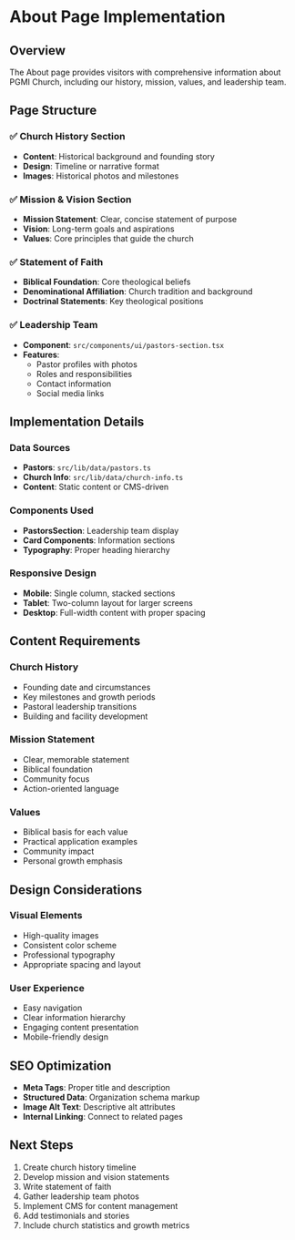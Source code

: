 # About Page Implementation

## Overview
The About page provides visitors with comprehensive information about PGMI Church, including our history, mission, values, and leadership team.

## Page Structure

### ✅ Church History Section
- **Content**: Historical background and founding story
- **Design**: Timeline or narrative format
- **Images**: Historical photos and milestones

### ✅ Mission & Vision Section
- **Mission Statement**: Clear, concise statement of purpose
- **Vision**: Long-term goals and aspirations
- **Values**: Core principles that guide the church

### ✅ Statement of Faith
- **Biblical Foundation**: Core theological beliefs
- **Denominational Affiliation**: Church tradition and background
- **Doctrinal Statements**: Key theological positions

### ✅ Leadership Team
- **Component**: `src/components/ui/pastors-section.tsx`
- **Features**:
  - Pastor profiles with photos
  - Roles and responsibilities
  - Contact information
  - Social media links

## Implementation Details

### Data Sources
- **Pastors**: `src/lib/data/pastors.ts`
- **Church Info**: `src/lib/data/church-info.ts`
- **Content**: Static content or CMS-driven

### Components Used
- **PastorsSection**: Leadership team display
- **Card Components**: Information sections
- **Typography**: Proper heading hierarchy

### Responsive Design
- **Mobile**: Single column, stacked sections
- **Tablet**: Two-column layout for larger screens
- **Desktop**: Full-width content with proper spacing

## Content Requirements

### Church History
- Founding date and circumstances
- Key milestones and growth periods
- Pastoral leadership transitions
- Building and facility development

### Mission Statement
- Clear, memorable statement
- Biblical foundation
- Community focus
- Action-oriented language

### Values
- Biblical basis for each value
- Practical application examples
- Community impact
- Personal growth emphasis

## Design Considerations

### Visual Elements
- High-quality images
- Consistent color scheme
- Professional typography
- Appropriate spacing and layout

### User Experience
- Easy navigation
- Clear information hierarchy
- Engaging content presentation
- Mobile-friendly design

## SEO Optimization
- **Meta Tags**: Proper title and description
- **Structured Data**: Organization schema markup
- **Image Alt Text**: Descriptive alt attributes
- **Internal Linking**: Connect to related pages

## Next Steps
1. Create church history timeline
2. Develop mission and vision statements
3. Write statement of faith
4. Gather leadership team photos
5. Implement CMS for content management
6. Add testimonials and stories
7. Include church statistics and growth metrics
